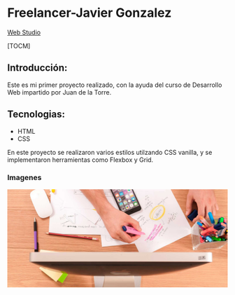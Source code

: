 # Freelancer-Javier Gonzalez 

[Web Studio](http:/https://grymbo.github.io/webStudio// "Web Studio")

[TOCM]

## Introducción:

Este es mi primer proyecto realizado, con la ayuda del curso de Desarrollo Web impartido por Juan de la Torre.

## Tecnologias:

- HTML
- CSS

En este proyecto se realizaron varios estilos utilzando CSS vanilla, y se implementaron herramientas como Flexbox y Grid.

### Imagenes
![HERO](assets/images/hero.jpg)